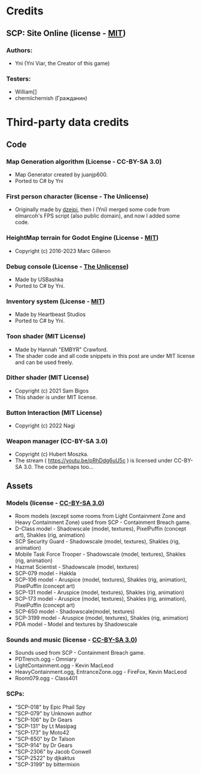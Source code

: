 # Credits
## SCP: Site Online (license - [MIT](/LICENSE.MIT))
### Authors:
- Yni (Yni Viar, the Creator of this game)

### Testers:
- William[]
- cherniichernish (Гражданин)

# Third-party data credits
## Code
### Map Generation algorithm (License - CC-BY-SA 3.0)
- Map Generator created by juanjp600.
- Ported to C# by Yni

### First person character (license - The Unlicense)
- Originally made by [dzejpi](https://github.com/dzejpi/godot-3d-base-project),
 then I (Yni) merged some code from elmarcoh's FPS script (also public domain),
 and now I added some code.

### HeightMap terrain for Godot Engine (License - [MIT](/src/addons/zylann.hterrain/LICENSE.md))

- Copyright (c) 2016-2023 Marc Gilleron

### Debug console (License - [The Unlicense](/src/GDsh/LICENSE))

- Made by USBashka 
- Ported to C# by Yni.

### Inventory system (License - [MIT](/src/InventorySystem/LICENSE))

- Made by Heartbeast Studios
- Ported to C# by Yni.

### Toon shader (MIT License)

- Made by Hannah "EMBYR" Crawford.
- The shader code and all code snippets in this post are under MIT license and can be used freely.

### Dither shader (MIT License)

- Copyright (c) 2021 Sam Bigos
- This shader is under MIT license.

### Button Interaction (MIT License)

- Copyright (c) 2022 Nagi

### Weapon manager (CC-BY-SA 3.0)

- Copyright (c) Hubert Moszka.
- The stream ( https://youtu.be/pRhDdg6uU5c ) is licensed under CC-BY-SA 3.0. The code perhaps too...

## Assets
### Models (license - [CC-BY-SA 3.0](/LICENSE.CCBYSA3))
- Room models (except some rooms from Light Containment Zone and Heavy Containment Zone) used from SCP - Containment Breach game.
- D-Class model - Shadowscale (model, textures), PixelPuffin (concept art), Shakles (rig, animation)
- SCP Security Guard - Shadowscale (model, textures), Shakles (rig, animation)
- Mobile Task Force Trooper - Shadowscale (model, textures), Shakles (rig, animation)
- Hazmat Scientist - Shadowscale (model, textures)
- SCP-079 model - Hakkla
- SCP-106 model - Aruspice (model, textures), Shakles (rig, animation), PixelPuffin (concept art)
- SCP-131 model - Aruspice (model, textures), Shakles (rig, animation)
- SCP-173 model - Aruspice (model, textures), Shakles (rig, animation), PixelPuffin (concept art)
- SCP-650 model - Shadowscale(model, textures)
- SCP-3199 model - Aruspice (model, textures), Shakles (rig, animation)
- PDA model - Model and textures by Shadowscale

### Sounds and music (license - [CC-BY-SA 3.0](/LICENSE.CCBYSA3))
- Sounds used from SCP - Containment Breach game.
- PDTrench.ogg - Omniary
- LightContainment.ogg - Kevin MacLeod
- HeavyContainment.ogg, EntranceZone.ogg - FireFox, Kevin MacLeod
- Room079.ogg - Class401

### SCPs:
- "SCP-018" by Epic Phail Spy
- "SCP-079" by Unknown author
- "SCP-106" by Dr Gears
- "SCP-131" by Lt Masipag
- "SCP-173" by Moto42
- "SCP-650" by Dr Talson
- "SCP-914" by Dr Gears
- "SCP-2306" by Jacob Conwell
- "SCP-2522" by djkaktus
- "SCP-3199" by bittermixin
